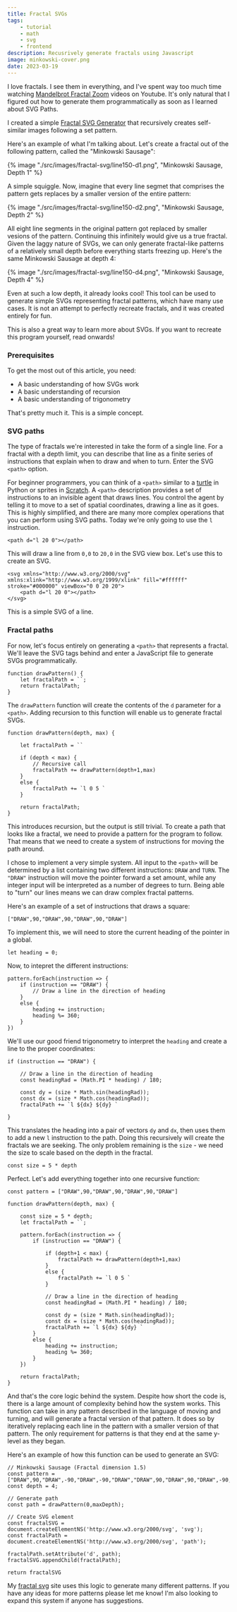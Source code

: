 ```yaml
---
title: Fractal SVGs
tags: 
    - tutorial
    - math
    - svg
    - frontend
description: Recusrively generate fractals using Javascript
image: minkowski-cover.png
date: 2023-03-19
---
```


I love fractals. I see them in everything, and I've spent way too much time watching [Mandelbrot Fractal Zoom](https://www.youtube.com/watch?v=LhOSM6uCWxk) videos on Youtube. It's only natural that I figured out how to generate them programmatically as soon as I learned about SVG Paths.

I created a simple [Fractal SVG Generator](/fractal-svg) that recursively creates self-similar images following a set pattern. 

Here's an example of what I'm talking about. Let's create a fractal out of the following pattern, called the "Minkowski Sausage":

{% image "./src/images/fractal-svg/line150-d1.png", "Minkowski Sausage, Depth 1" %}

A simple squiggle. Now, imagine that every line segmet that comprises the pattern gets replaces by a smaller version of the entire pattern:

{% image "./src/images/fractal-svg/line150-d2.png", "Minkowski Sausage, Depth 2" %}

All eight line segments in the original pattern got replaced by smaller vesions of the pattern. Continuing this infinitely would give us a true fractal. Given the laggy nature of SVGs, we can only generate fractal-like patterns of a relatively small depth before everything starts freezing up. Here's the same Minkowski Sausage at depth 4:

{% image "./src/images/fractal-svg/line150-d4.png", "Minkowski Sausage, Depth 4" %}

Even at such a low depth, it already looks cool! This tool can be used to generate simple SVGs representing fractal patterns, which have many use cases. It is not an attempt to perfectly recreate fractals, and it was created entirely for fun.

This is also a great way to learn more about SVGs. If you want to recreate this program yourself, read onwards!

### Prerequisites

To get the most out of this article, you need:

* A basic understanding of how SVGs work
* A basic understanding of recursion
* A basic understanding of trigonometry

That's pretty much it. This is a simple concept.

### SVG paths

The type of fractals we're interested in take the form of a single line. For a fractal with a depth limit, you can describe that line as a finite series of instructions that explain when to draw and when to turn. Enter the SVG `<path>` option.

For beginner programmers, you can think of a `<path>` similar to a [turtle](https://www.geeksforgeeks.org/turtle-programming-python/) in Python or sprites in [Scratch](https://scratch.mit.edu/). A `<path>` description provides a set of instructions to an invisible agent that draws lines. You control the agent by telling it to move to a set of spatial coordinates, drawing a line as it goes. This is highly simplified, and there are many more complex operations that you can perform using SVG paths. Today we're only going to use the `l` instruction.

```
<path d="l 20 0"></path>
```

This will draw a line from `0,0` to `20,0` in the SVG view box. Let's use this to create an SVG.

```
<svg xmlns="http://www.w3.org/2000/svg" xmlns:xlink="http://www.w3.org/1999/xlink" fill="#ffffff" stroke="#000000" viewBox="0 0 20 20">
    <path d="l 20 0"></path>
</svg>
```

This is a simple SVG of a line. 

### Fractal paths

For now, let's focus entirely on generating a `<path>` that represents a fractal. We'll leave the SVG tags behind and enter a JavaScript file to generate SVGs programmatically.

```
function drawPattern() {
    let fractalPath = ``;
    return fractalPath;
}
```

The `drawPattern` function will create the contents of the `d` parameter for a `<path>`. Adding recursion to this function will enable us to generate fractal SVGs.

```
function drawPattern(depth, max) {

    let fractalPath = ``

    if (depth < max) {
        // Recursive call
        fractalPath += drawPattern(depth+1,max)
    }
    else {
        fractalPath += `l 0 5 `
    }

    return fractalPath;
}
```

This introduces recursion, but the output is still trivial. To create a path that looks like a fractal, we need to provide a pattern for the program to follow. That means that we need to create a system of instructions for moving the path around.

I chose to implement a very simple system. All input to the `<path>` will be determined by a list containing two different instructions: `DRAW` and `TURN`. The `"DRAW"` instruction will move the pointer forward a set amount, while any integer input will be interpreted as a number of degrees to turn. Being able to "turn" our lines means we can draw complex fractal patterns. 

Here's an example of a set of instructions that draws a square:

```
["DRAW",90,"DRAW",90,"DRAW",90,"DRAW"]
```

To implement this, we will need to store the current heading of the pointer in a global.

```
let heading = 0;
```

Now, to intepret the different instructions:

```
pattern.forEach(instruction => {
    if (instruction == "DRAW") {
        // Draw a line in the direction of heading
    }
    else {
        heading += instruction;
        heading %= 360;
    }
})
```

We'll use our good friend trigonometry to interpret the `heading` and create a line to the proper coordinates:

```
if (instruction == "DRAW") {

    // Draw a line in the direction of heading
    const headingRad = (Math.PI * heading) / 180;

    const dy = (size * Math.sin(headingRad));
    const dx = (size * Math.cos(headingRad));
    fractalPath += `l ${dx} ${dy} `

}
```

This translates the heading into a pair of vectors `dy` and `dx`, then uses them to add a new `l` instruction to the path. Doing this recursively will create the fractals we are seeking. The only problem remaining is the `size` - we need the size to scale based on the depth in the fractal.

```
const size = 5 * depth
```

Perfect. Let's add everything together into one recursive function:

```
const pattern = ["DRAW",90,"DRAW",90,"DRAW",90,"DRAW"]

function drawPattern(depth, max) {

    const size = 5 * depth;
    let fractalPath = ``;

    pattern.forEach(instruction => {
        if (instruction == "DRAW") {

            if (depth+1 < max) {
                fractalPath += drawPattern(depth+1,max)
            }
            else {
                fractalPath += `l 0 5 `
            }

            // Draw a line in the direction of heading
            const headingRad = (Math.PI * heading) / 180;

            const dy = (size * Math.sin(headingRad));
            const dx = (size * Math.cos(headingRad));
            fractalPath += `l ${dx} ${dy} `
        }
        else {
            heading += instruction;
            heading %= 360;
        }
    })

    return fractalPath;
}
```

And that's the core logic behind the system. Despite how short the code is, there is a large amount of complexity behind how the system works. This function can take in any pattern described in the language of moving and turning, and will generate a fractal version of that pattern. It does so by iteratively replacing each line in the pattern with a smaller version of that pattern. The only requirement for patterns is that they end at the same y-level as they began.

Here's an example of how this function can be used to generate an SVG:

```
// Minkowski Sausage (Fractal dimension 1.5)
const pattern = ["DRAW",90,"DRAW",-90,"DRAW",-90,"DRAW","DRAW",90,"DRAW",90,"DRAW",-90,"DRAW"];
const depth = 4;

// Generate path
const path = drawPattern(0,maxDepth);

// Create SVG element
const fractalSVG = document.createElementNS('http://www.w3.org/2000/svg', 'svg');
const fractalPath = document.createElementNS('http://www.w3.org/2000/svg', 'path');

fractalPath.setAttribute('d', path);
fractalSVG.appendChild(fractalPath);

return fractalSVG
```

My [fractal svg](/fractal-svg) site uses this logic to generate many different patterns. If you have any ideas for more patterns please let me know! I'm also looking to expand this system if anyone has suggestions.
